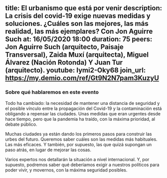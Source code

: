 title: El urbanismo que está por venir 
description: La crisis del covid-19 exige nuevas medidas y soluciones. ¿Cuáles son las mejores, las más realidad, las más ejemplares?  Con Jon Aguirre Such
at: 16/05/2020 18:00
duration: 75
peers: Jon Aguirre Such (arquitecto, Paisaje Transversal), Zaida Muxí (arquitecta), Miguel Álvarez (Nación Rotonda) Y Juan Tur (arquitecto). 
youtube: Iymi2-Oky68
join_url: https://my.demio.com/ref/Gt9N2N7pam3KuzyU
----
### Sobre qué hablaremos en este evento

Todo ha cambiado: la necesidad de mantener una distancia de seguridad y el posible vínculo entre la propagación del Covid-19 y la contaminación está obligando a repensar las ciudades. Unas medidas que eran urgentes desde hace tiempo, pero que la pandemia ha traído, con la máxima prioridad, al debate público. 

Muchas ciudades ya están dando los primeros pasos para construir las urbes del futuro. Queremos saber cuáles son las medidas más habituales. Las más eficaces. Y también, por supuesto, las que quizá supongan un paso atrás, en lugar de mejorar las cosas. 

Varios expertos nos detallarán la situación a nivel internacional. Y, por supuesto, podremos saber qué deberíamos exigir a nuestros políticos para poder vivir, y movernos, con la máxima seguridad posibles. 
